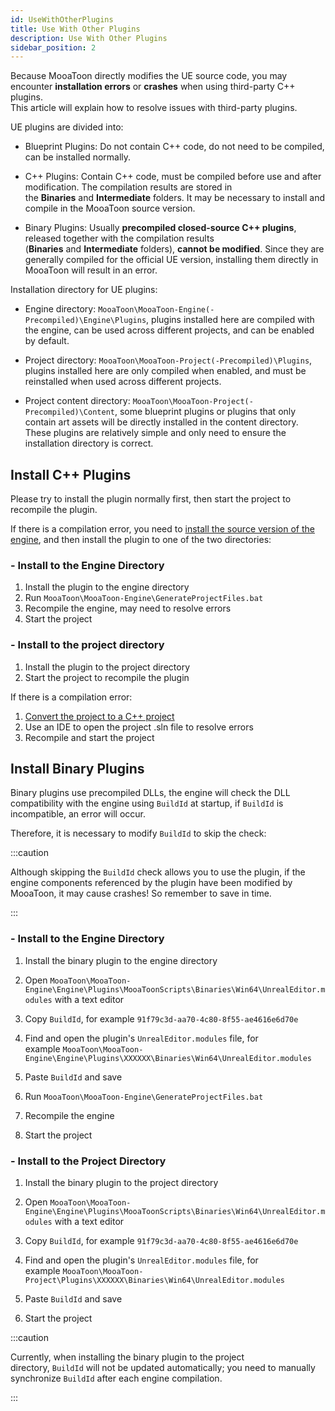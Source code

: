 ```yaml
---
id: UseWithOtherPlugins
title: Use With Other Plugins
description: Use With Other Plugins
sidebar_position: 2
---
```

Because MooaToon directly modifies the UE source code, you may encounter **installation errors** or **crashes** when using third-party C++ plugins.  
This article will explain how to resolve issues with third-party plugins.

UE plugins are divided into: 

- Blueprint Plugins: Do not contain C++ code, do not need to be compiled, can be installed normally.  
    
- C++ Plugins: Contain C++ code, must be compiled before use and after modification. The compilation results are stored in the **Binaries** and **Intermediate** folders. It may be necessary to install and compile in the MooaToon source version.  
    
- Binary Plugins: Usually **precompiled closed-source C++ plugins**, released together with the compilation results (**Binaries** and **Intermediate** folders), **cannot be modified**. Since they are generally compiled for the official UE version, installing them directly in MooaToon will result in an error.  
    

Installation directory for UE plugins: 

- Engine directory: `MooaToon\MooaToon-Engine(-Precompiled)\Engine\Plugins`, plugins installed here are compiled with the engine, can be used across different projects, and can be enabled by default.  
    
- Project directory: `MooaToon\MooaToon-Project(-Precompiled)\Plugins`, plugins installed here are only compiled when enabled, and must be reinstalled when used across different projects.  
    
- Project content directory: `MooaToon\MooaToon-Project(-Precompiled)\Content`, some blueprint plugins or plugins that only contain art assets will be directly installed in the content directory. These plugins are relatively simple and only need to ensure the installation directory is correct.

## Install C++ Plugins

Please try to install the plugin normally first, then start the project to recompile the plugin.  

If there is a compilation error, you need to [install the source version of the engine](/docs/GettingStarted/BuildEnginefromSourceCode), and then install the plugin to one of the two directories:  

### - Install to the Engine Directory

1. Install the plugin to the engine directory 
2. Run `MooaToon\MooaToon-Engine\GenerateProjectFiles.bat`  
3. Recompile the engine, may need to resolve errors 
4. Start the project 

### - Install to the project directory

1. Install the plugin to the project directory 
2. Start the project to recompile the plugin 

If there is a compilation error: 

1. [Convert the project to a C++ project](https://forums.unrealengine.com/t/how-can-i-convert-a-blueprint-project-to-c-project-in-ue5/526755) 
2. Use an IDE to open the project .sln file to resolve errors 
3. Recompile and start the project

## Install Binary Plugins 

Binary plugins use precompiled DLLs, the engine will check the DLL compatibility with the engine using `BuildId` at startup, if `BuildId` is incompatible, an error will occur.  

Therefore, it is necessary to modify `BuildId` to skip the check:


:::caution

Although skipping the `BuildId` check allows you to use the plugin, if the engine components referenced by the plugin have been modified by MooaToon, it may cause crashes! So remember to save in time.

:::

### - Install to the Engine Directory

1. Install the binary plugin to the engine directory 
2. Open `MooaToon\MooaToon-Engine\Engine\Plugins\MooaToonScripts\Binaries\Win64\UnrealEditor.modules` with a text editor  
    
3. Copy `BuildId`, for example `91f79c3d-aa70-4c80-8f55-ae4616e6d70e`  
    
4. Find and open the plugin's `UnrealEditor.modules` file, for example `MooaToon\MooaToon-Engine\Engine\Plugins\XXXXXX\Binaries\Win64\UnrealEditor.modules`  
    
5. Paste `BuildId` and save  
    
6. Run `MooaToon\MooaToon-Engine\GenerateProjectFiles.bat`  
    
7. Recompile the engine 
8. Start the project 

### - Install to the Project Directory

1. Install the binary plugin to the project directory 
2. Open `MooaToon\MooaToon-Engine\Engine\Plugins\MooaToonScripts\Binaries\Win64\UnrealEditor.modules` with a text editor  
    
3. Copy `BuildId`, for example `91f79c3d-aa70-4c80-8f55-ae4616e6d70e`  
    
4. Find and open the plugin's `UnrealEditor.modules` file, for example `MooaToon\MooaToon-Project\Plugins\XXXXXX\Binaries\Win64\UnrealEditor.modules`  
    
5. Paste `BuildId` and save  
    
6. Start the project

:::caution

Currently, when installing the binary plugin to the project directory, `BuildId` will not be updated automatically; you need to manually synchronize `BuildId` after each engine compilation.

:::

